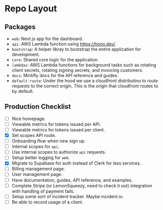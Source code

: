 # Repo Layout

## Packages

- `web`: Next.js app for the dashboard.
- `api`: AWS Lambda function using https://hono.dev/.
- `bootstrap`: A helper libray to bootstrap the entire application for development.
- `core`: Shared core logic for the application.
- `lambdas`: AWS Lambda functions for background tasks such as rotating client secrets, rotating signing secrets, and invoicing customers.
- `docs`: Mintifly docs for the API reference and guides.
- `default-route`: Under the hood we use a cloudfront distributino to route requests to the correct origin. This is the origin that cloudfront routes to by default.

## Production Checklist

- [ ] Nice homepage.
- [ ] Viewable metrics for tokens issued per API.
- [ ] Viewable metrics for tokens issued per client.
- [x] Set scopes API route.
- [ ] Onboarding flow when new sign up.
- [ ] Internal scopes for `api`.
- [ ] Use internal scopes to authorize `api` requests.
- [ ] Setup better logging for `web`.
- [x] Migrate to Supabase for auth instead of Clerk for less services.
- [ ] Billing management page.
- [ ] User management page.
- [ ] Have documentation, guides, API reference, and examples.
- [ ] Complete Stripe (or LemonSqueezy, need to check it out) integration with handling of payment fails.
- [ ] Setup some sort of incident tracker. Maybe incident.io.
- [ ] Be able to record usage of a client.
